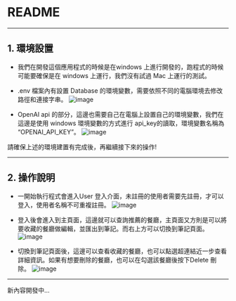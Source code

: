 # README
---
## 1.	環境設置
-	我們在開發這個應用程式的時候是在windows 上進行開發的，跑程式的時候可能要確保是在 windows 上運行，我們沒有試過 Mac 上運行的測試。
  
-	.env 檔案內有設置 Database 的環境變數，需要依照不同的電腦環境去修改路徑和連接字串。
 ![image](https://github.com/user-attachments/assets/dfb7de1a-25b5-43b4-b66b-21182a7accc7)

-	OpenAI api 的部分，這邊也需要自己在電腦上設置自己的環境變數，我們在這邊是使用 windows 環境變數的方式進行 api_key的讀取，環境變數名稱為 “OPENAI_API_KEY”。
  ![image](https://github.com/user-attachments/assets/d12b4285-bf7b-4efc-92c1-ea71cd471b1c)

請確保上述的環境建置有完成後，再繼續接下來的操作!

---
## 2.	操作說明
-	一開始執行程式會進入User 登入介面，未註冊的使用者需要先註冊，才可以登入，使用者名稱不可重複註冊。
 ![image](https://github.com/user-attachments/assets/0c7b74a0-b072-4f11-8709-da3adbaeaaea)

-	登入後會進入到主頁面，這邊就可以查詢推薦的餐廳，主頁面又方則是可以將要收藏的餐廳做編輯，並匯出到筆記。而右上方可以切換到筆記頁面。
![image](https://github.com/user-attachments/assets/c0f51142-ec10-40c1-9df1-e7e3619d2439)

-	切換到筆記頁面後，這邊可以查看收藏的餐廳，也可以點選超連結近一步查看詳細資訊。如果有想要刪除的餐廳，也可以在勾選該餐廳後按下Delete 刪除。
 ![image](https://github.com/user-attachments/assets/d099b21a-3033-4fbb-b43f-298ee4ea0482)
---
新內容開發中...


